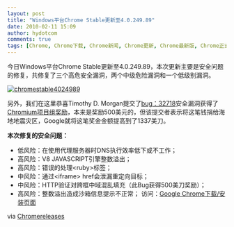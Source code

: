 ```yaml
---
layout: post
title: "Windows平台Chrome Stable更新至4.0.249.89"
date: 2010-02-11 15:09
author: hydotcom
comments: true
tags: [Chrome, Chrome下载, Chrome新闻, Chrome更新, Chrome最新版, Chrome正式版]
---
```

今日Windows平台Chrome Stable更新至4.0.249.89，本次更新主要是安全问题的修复，共修复了三个高危安全漏洞，两个中级危险漏洞和一个低级别漏洞。

<a href="http://img.chromi.org/2010/02/chromestable4024989.png">![](http://img.chromi.org/2010/02/chromestable4024989.png "chromestable4024989")</a>

另外，我们在这里恭喜Timothy D. Morgan提交了[bug：32718](http://code.google.com/p/chromium/issues/detail?id=32718)安全漏洞获得了[Chromium项目组奖励](http://blog.chromium.org/2010/01/encouraging-more-chromium-security.html)，本来是奖励500美元的，但该提交者表示将这笔钱捐给海地地震灾区，Google就将这笔奖金金额提高到了1337美刀。

**本次修复的安全问题：**


*   低风险：在使用代理服务器时DNS执行效率低下或不工作；
*   高风险：V8 JAVASCRIPT引擎整数溢出；
*   高风险：错误的处理&lt;ruby&gt;标签；
*   中风险：通过&lt;iframe&gt; href会泄漏重定向目标；
*   中风险：HTTP验证对跨框中域混乱填充（此Bug获得500美刀奖励）；
*   高风险：整数溢出造成沙箱信息提示不正常；
访问：[Google Chrome下载/安装页面](http://www.chromi.org/chromedownload)

via [Chromereleases](http://feedproxy.google.com/~r/GoogleChromeReleases/~3/FhRFydr3LV4/stable-channel-update.html)
